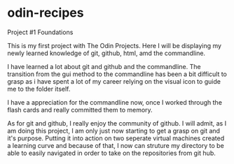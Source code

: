 # odin-recipes
Project #1 Foundations 

This is my first project with The Odin Projects. Here I will be displaying my newly learned knowledge of git, github, html, amd the commandline. 

I have learned a lot about git and github and the commandline. The transition from the gui method to the commandline has been a bit difficult to grasp as i have spent a lot of my career relying on the visual icon to guide me to the folder itself. 

I have a appreciation for the commandline now, once I worked through the flash cards and really committed them to memory. 

As for git and github, I really enjoy the community of github. I will admit, as I am doing this project, I am only just now starting to get a grasp on git and it's purpose. Putting it into action on two seperate virtual machines created a learning curve and because of that, I now can struture my directory to be able to easily navigated in order to take on the repositories from git hub. 